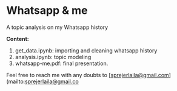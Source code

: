 # Whatsapp & me
A topic analysis on my Whatsapp history



**Content:**

1. get_data.ipynb: importing and cleaning whatsapp history
2. analysis.ipynb: topic modeling
3. whatsapp-me.pdf: final presentation.



Feel free to reach me with any doubts to [sprejerlaila@gmail.com](mailto:sprejerlaila@gmail.co